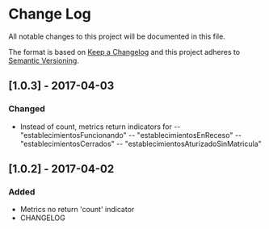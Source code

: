 # Change Log
All notable changes to this project will be documented in this file.

The format is based on [Keep a Changelog](http://keepachangelog.com/)
and this project adheres to [Semantic Versioning](http://semver.org/).

## [1.0.3] - 2017-04-03
### Changed
- Instead of count, metrics return indicators for 
--    "establecimientosFuncionando"
--    "establecimientosEnReceso"
--    "establecimientosCerrados"
--    "establecimientosAturizadoSinMatricula"

## [1.0.2] - 2017-04-02
### Added
- Metrics no return 'count' indicator
- CHANGELOG




